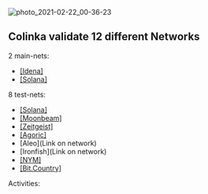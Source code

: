![photo_2021-02-22_00-36-23](https://user-images.githubusercontent.com/38581319/124811139-705f1280-df62-11eb-9898-230e259bea0d.jpg)

## Colinka validate 12 different Networks

2 main-nets: <br />

- <a href="https://scan.idena.io/identity/0x70aa61e47d11231b4d38fd1e83312854e5a5b15a">[Idena]</a>
- <a href="https://www.validators.app/validators/mainnet/8QLfmTYxnws98ogFfxdpvRSfSR7U9HLcighZHNfFNQwT?locale=en&order=&refresh=">[Solana]</a>

8 test-nets: <br />

- <a href="https://www.validators.app/?q=9tbzUabDi5D62Kkpd6oQs9r28Ts7TFJHLvx3pFJshZRA&network=testnet&order=&refresh=&commit=Search">[Solana]</a>
- <a href="https://telemetry.polkadot.io/#list/Moonbase%20Alpha">[Moonbeam]</a>
- <a href="https://telemetry.polkadot.io/#list/Zeitgeist%20Battery%20Park">[Zeitgeist]</a>
- <a href="https://testnet.explorer.agoric.net/validator/agoricvaloper1kn328ztnhveulpk0hf8t0z5dhuj8ytekhldgxl">[Agoric]</a>
- [Aleo](Link on network)
- [Ironfish](Link on network)
- <a href="https://nodes.guru/nym/mixnodecheck?q=hal1sandvvcktrkp3hdptm0wwqmm5ekw47x6l6nv4p">[NYM]</a>
- <a href="https://telemetry.polkadot.io/#list/Bit.Country%20Tewai%20Chain">[Bit.Country]</a>

Activities: <br />
